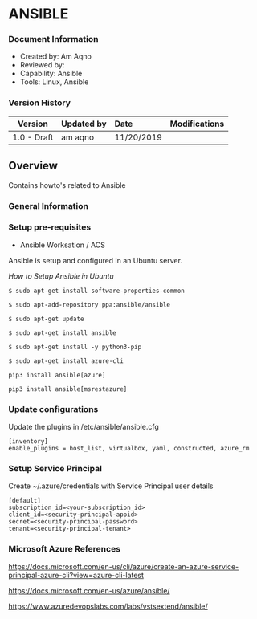 # ANSIBLE

### Document Information

- Created by: Am Aqno
- Reviewed by: 
- Capability: Ansible
- Tools: Linux, Ansible

### Version History

| Version | Updated by | Date | Modifications |
|-------|:-------------|:-----|:-----|
| 1.0 - Draft | am aqno | 11/20/2019 | |

## Overview

Contains howto's related to Ansible

### General Information


### Setup pre-requisites 
- Ansible Worksation / ACS

Ansible is setup and configured in an Ubuntu server.


*How to Setup Ansible in Ubuntu*
```
$ sudo apt-get install software-properties-common

$ sudo apt-add-repository ppa:ansible/ansible

$ sudo apt-get update

$ sudo apt-get install ansible

$ sudo apt-get install -y python3-pip

$ sudo apt-get install azure-cli

pip3 install ansible[azure]

pip3 install ansible[msrestazure]

```
### Update configurations
Update the plugins in  /etc/ansible/ansible.cfg

```
[inventory]
enable_plugins = host_list, virtualbox, yaml, constructed, azure_rm
```
### Setup Service Principal
Create ~/.azure/credentials with Service Principal user details 
```
[default]
subscription_id=<your-subscription_id>
client_id=<security-principal-appid>
secret=<security-principal-password>
tenant=<security-principal-tenant>
```
### Microsoft Azure References
https://docs.microsoft.com/en-us/cli/azure/create-an-azure-service-principal-azure-cli?view=azure-cli-latest

https://docs.microsoft.com/en-us/azure/ansible/

https://www.azuredevopslabs.com/labs/vstsextend/ansible/


